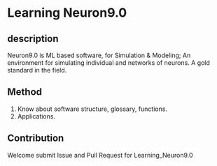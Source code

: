 # Learning Neuron9.0

## description
Neuron9.0 is ML based software, for Simulation &amp; Modeling; An environment for simulating individual and networks of neurons. A gold standard in the field. 

## Method
1. Know about software structure, glossary, functions.
2. Applications.

## Contribution
Welcome submit Issue and Pull Request for Learning_Neuron9.0

